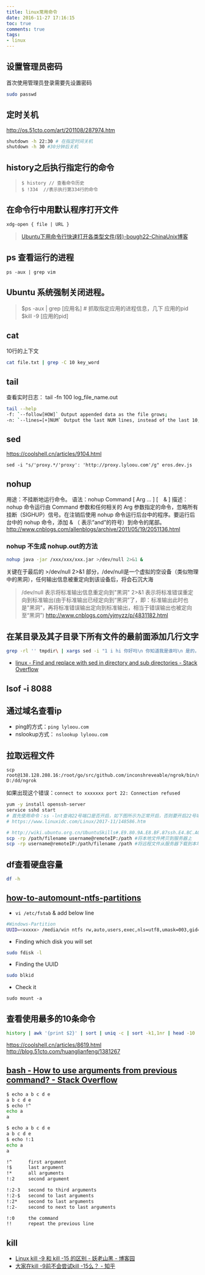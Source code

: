 ```yaml
---
title: linux常用命令
date: 2016-11-27 17:16:15
toc: true
comments: true
tags:
- linux
---
```


## 设置管理员密码
首次使用管理员登录需要先设置密码
```sh
sudo passwd
```

## 定时关机
http://os.51cto.com/art/201108/287974.htm
```sh
shutdown -h 22:30 # 在指定时间关机
shutdown -h 30 #30分钟后关机
```

## history之后执行指定行的命令
> `$ history // 查看命令历史`  
> `$ !334  //表示执行第334行的命令`

## 在命令行中用默认程序打开文件
`xdg-open { file | URL }`
> [Ubuntu下用命令行快速打开各类型文件(转)-bough22-ChinaUnix博客](http://blog.chinaunix.net/uid-27025492-id-3376626.html)

## ps 查看运行的进程
`ps -aux | grep vim`

## Ubuntu 系统强制关闭进程。
> $ps -aux | grep [应用名]  # 抓取指定应用的进程信息，几下 应用的pid
> $kill -9 [应用的pid]

## cat
10行的上下文
```sh
cat file.txt | grep -C 10 key_word
```

## tail
查看实时日志： tail -fn 100 log_file_name.out
```sh
tail --help
-f: `--follow[HOW]` Output appended data as the file grows;
-n: `--lines=[+]NUM` Output the last NUM lines, instead of the last 10;
```
## sed
https://coolshell.cn/articles/9104.html
```
sed -i "s/'proxy.*/'proxy': 'http://proxy.lyloou.com'/g" eros.dev.js
```

## nohup
用途：不挂断地运行命令。
语法：nohup Command [ Arg … ] [　& ]
描述：nohup 命令运行由 Command 参数和任何相关的 Arg 参数指定的命令，忽略所有挂断（SIGHUP）信号。在注销后使用 nohup 命令运行后台中的程序。要运行后台中的 nohup 命令，添加 & （ 表示”and”的符号）到命令的尾部。
http://www.cnblogs.com/allenblogs/archive/2011/05/19/2051136.html

### nohup 不生成 nohup.out的方法
```sh
nohup java -jar /xxx/xxx/xxx.jar >/dev/null 2>&1 &
```
关键在于最后的 >/dev/null 2>&1 部分，/dev/null是一个虚拟的空设备（类似物理中的黑洞），任何输出信息被重定向到该设备后，将会石沉大海
>/dev/null 表示将标准输出信息重定向到"黑洞"
2>&1 表示将标准错误重定向到标准输出(由于标准输出已经定向到“黑洞”了，即：标准输出此时也是"黑洞"，再将标准错误输出定向到标准输出，相当于错误输出也被定向至“黑洞”)
http://www.cnblogs.com/yjmyzz/p/4831182.html




## 在某目录及其子目录下所有文件的最前面添加几行文字
```sh
grep -rl '' tmpdir\ | xargs sed -i "1 i hi 你好吗\n 你知道我是谁吗\n 是的，是我\n"
```
- [linux - Find and replace with sed in directory and sub directories - Stack Overflow](https://stackoverflow.com/questions/6758963/find-and-replace-with-sed-in-directory-and-sub-directories)

## lsof -i 8088

## 通过域名查看ip
- ping的方式：`ping lyloou.com`
- nslookup方式： `nslookup lyloou.com`

## 拉取远程文件
```
scp root@138.128.208.16:/root/go/src/github.com/inconshreveable/ngrok/bin/ngrok D:/dd/ngrok
```
如果出现这个错误：`connect to xxxxxxx port 22: Connection refused`
```sh
yum -y install openssh-server
service sshd start
# 首先使用命令：ss -lnt查询22号端口是否开启，如下图所示为正常开启，否则要开启22号端口。 如果要修改端口，查看或编辑SSH服务配置文件，使用命令 vi /etc/ssh/sshd.config，进入后把 port 后面默认的22端口改成别的端口即可.
# https://www.linuxidc.com/Linux/2017-11/148586.htm
```

```sh
# http://wiki.ubuntu.org.cn/UbuntuSkills#.E9.80.9A.E8.BF.87ssh.E4.BC.A0.E8.BE.93.E6.96.87.E4.BB.B6
scp -rp /path/filename username@remoteIP:/path #将本地文件拷贝到服务器上
scp -rp username@remoteIP:/path/filename /path #将远程文件从服务器下载到本地
```


## df查看硬盘容量 
```sh
df -h
```

## [how-to-automount-ntfs-partitions](https://askubuntu.com/questions/46588/how-to-automount-ntfs-partitions)
- `vi /etc/fstab` & add below line
```sh
#Windows-Partition
UUID=<xxxxx> /media/win ntfs rw,auto,users,exec,nls=utf8,umask=003,gid=46,uid=1000    0   0
```

- Finding which disk you will set
```sh
sudo fdisk -l
```

- Finding the UUID
```sh
sudo blkid
```

- Check it
```
sudo mount -a
```

## 查看使用最多的10条命令
```sh
history | awk '{print $2}' | sort | uniq -c | sort -k1,1nr | head -10
```
https://coolshell.cn/articles/8619.html
http://blog.51cto.com/huanglianfeng/1381267


## [bash - How to use arguments from previous command? - Stack Overflow](https://stackoverflow.com/questions/4009412/how-to-use-arguments-from-previous-command)
```sh
$ echo a b c d e 
a b c d e
$ echo !^
echo a
a

$ echo a b c d e 
a b c d e
$ echo !:1
echo a
a
```

```sh
!^      first argument
!$      last argument
!*      all arguments
!:2     second argument

!:2-3   second to third arguments
!:2-$   second to last arguments
!:2*    second to last arguments
!:2-    second to next to last arguments

!:0     the command
!!      repeat the previous line
```

## kill
- [Linux kill -9 和 kill -15 的区别 - 妖老山黑 - 博客园](https://www.cnblogs.com/liuhouhou/p/5400540.html)
- [大家在kill -9前不会尝试kill -15么？ - 知乎](https://www.zhihu.com/question/23747655)